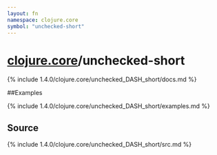 ```yaml
---
layout: fn
namespace: clojure.core
symbol: "unchecked-short"
---
```


# [clojure.core](../)/unchecked-short

{% include 1.4.0/clojure.core/unchecked_DASH_short/docs.md %}

##Examples

{% include 1.4.0/clojure.core/unchecked_DASH_short/examples.md %}
## Source
{% include 1.4.0/clojure.core/unchecked_DASH_short/src.md %}

